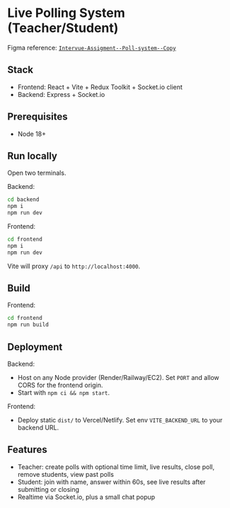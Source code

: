 # Live Polling System (Teacher/Student)

Figma reference: [`Intervue-Assigment--Poll-system--Copy`](https://www.figma.com/design/5CW5P2O5bIO9qbZPuyZuX7/Intervue-Assigment--Poll-system--Copy-?node-id=0-1&p=f&t=gRifZtLkWJELJDEI-0)

## Stack
- Frontend: React + Vite + Redux Toolkit + Socket.io client
- Backend: Express + Socket.io

## Prerequisites
- Node 18+

## Run locally
Open two terminals.

Backend:
```bash
cd backend
npm i
npm run dev
```

Frontend:
```bash
cd frontend
npm i
npm run dev
```
Vite will proxy `/api` to `http://localhost:4000`.

## Build
Frontend:
```bash
cd frontend
npm run build
```

## Deployment
Backend:
- Host on any Node provider (Render/Railway/EC2). Set `PORT` and allow CORS for the frontend origin.
- Start with `npm ci && npm start`.

Frontend:
- Deploy static `dist/` to Vercel/Netlify. Set env `VITE_BACKEND_URL` to your backend URL.

## Features
- Teacher: create polls with optional time limit, live results, close poll, remove students, view past polls
- Student: join with name, answer within 60s, see live results after submitting or closing
- Realtime via Socket.io, plus a small chat popup
